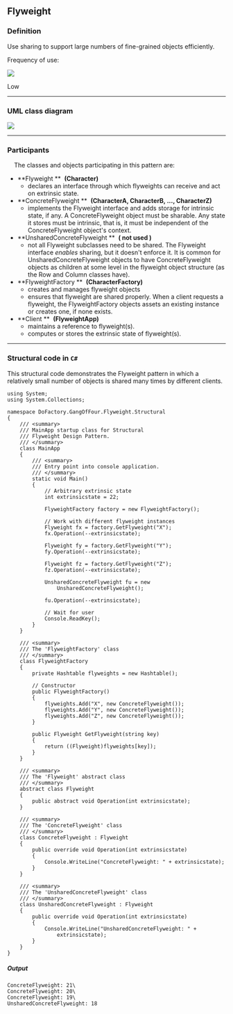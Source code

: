 Flyweight
------

### Definition

Use sharing to support large numbers of fine-grained objects efficiently.

Frequency of use:

![](https://www.dofactory.com/images/patterns/use_low.jpg)

Low

* * * * *

### UML class diagram

![](https://www.dofactory.com/images/diagrams/net/flyweight.gif)

* * * * *

### Participants

    The classes and objects participating in this pattern are:

-   **Flyweight **  **(Character)**
    -   declares an interface through which flyweights can receive and act on extrinsic state.
-   **ConcreteFlyweight **  **(CharacterA, CharacterB, ..., CharacterZ)**
    -   implements the Flyweight interface and adds storage for intrinsic state, if any. A ConcreteFlyweight object must be sharable. Any state it stores must be intrinsic, that is, it must be independent of the ConcreteFlyweight object's context.
-   **UnsharedConcreteFlyweight **  **( not used )**
    -   not all Flyweight subclasses need to be shared. The Flyweight interface *enables* sharing, but it doesn't enforce it. It is common for UnsharedConcreteFlyweight objects to have ConcreteFlyweight objects as children at some level in the flyweight object structure (as the Row and Column classes have).
-   **FlyweightFactory **  **(CharacterFactory)**
    -   creates and manages flyweight objects
    -   ensures that flyweight are shared properly. When a client requests a flyweight, the FlyweightFactory objects assets an existing instance or creates one, if none exists.
-   **Client **  **(FlyweightApp)**
    -   maintains a reference to flyweight(s).
    -   computes or stores the extrinsic state of flyweight(s).

* * * * *

### Structural code in `C#`

This structural code demonstrates the Flyweight pattern in which a relatively small number of objects is shared many times by different clients.

    using System;
    using System.Collections;
    
    namespace DoFactory.GangOfFour.Flyweight.Structural
    {
        /// <summary>
        /// MainApp startup class for Structural 
        /// Flyweight Design Pattern.
        /// </summary>
        class MainApp
        {
            /// <summary>
            /// Entry point into console application.
            /// </summary>
            static void Main()
            {
                // Arbitrary extrinsic state
                int extrinsicstate = 22;
    
                FlyweightFactory factory = new FlyweightFactory();
    
                // Work with different flyweight instances
                Flyweight fx = factory.GetFlyweight("X");
                fx.Operation(--extrinsicstate);
    
                Flyweight fy = factory.GetFlyweight("Y");
                fy.Operation(--extrinsicstate);
    
                Flyweight fz = factory.GetFlyweight("Z");
                fz.Operation(--extrinsicstate);
    
                UnsharedConcreteFlyweight fu = new
                    UnsharedConcreteFlyweight();
    
                fu.Operation(--extrinsicstate);
    
                // Wait for user
                Console.ReadKey();
            }
        }
    
        /// <summary>
        /// The 'FlyweightFactory' class
        /// </summary>
        class FlyweightFactory
        {
            private Hashtable flyweights = new Hashtable();
    
            // Constructor
            public FlyweightFactory()
            {
                flyweights.Add("X", new ConcreteFlyweight());
                flyweights.Add("Y", new ConcreteFlyweight());
                flyweights.Add("Z", new ConcreteFlyweight());
            }
    
            public Flyweight GetFlyweight(string key)
            {
                return ((Flyweight)flyweights[key]);
            }
        }
    
        /// <summary>
        /// The 'Flyweight' abstract class
        /// </summary>
        abstract class Flyweight
        {
            public abstract void Operation(int extrinsicstate);
        }
    
        /// <summary>
        /// The 'ConcreteFlyweight' class
        /// </summary>
        class ConcreteFlyweight : Flyweight
        {
            public override void Operation(int extrinsicstate)
            {
                Console.WriteLine("ConcreteFlyweight: " + extrinsicstate);
            }
        }
    
        /// <summary>
        /// The 'UnsharedConcreteFlyweight' class
        /// </summary>
        class UnsharedConcreteFlyweight : Flyweight
        {
            public override void Operation(int extrinsicstate)
            {
                Console.WriteLine("UnsharedConcreteFlyweight: " +
                    extrinsicstate);
            }
        }
    }

##### Output

    ConcreteFlyweight: 21\
    ConcreteFlyweight: 20\
    ConcreteFlyweight: 19\
    UnsharedConcreteFlyweight: 18